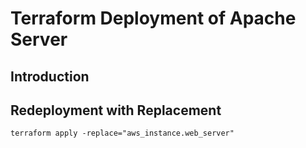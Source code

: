 # Terraform Deployment of Apache Server

## Introduction

## Redeployment with Replacement

```
terraform apply -replace="aws_instance.web_server"
```